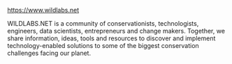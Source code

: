 https://www.wildlabs.net

WILDLABS.NET is a community of conservationists, technologists, engineers, data scientists, entrepreneurs and change makers. Together, we share information, ideas, tools and resources to discover and implement technology-enabled solutions to some of the biggest conservation challenges facing our planet.
